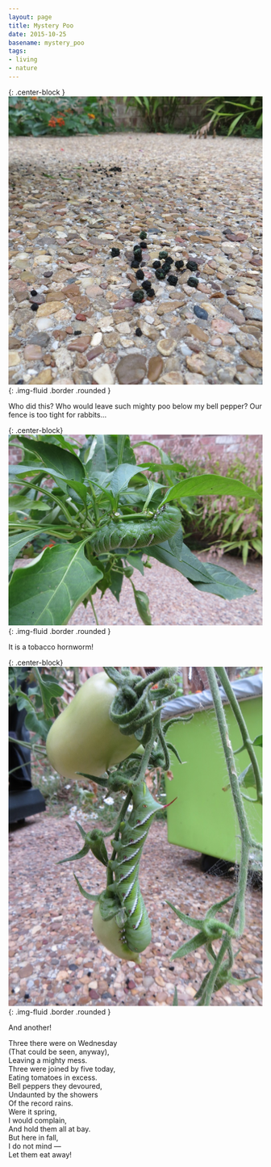 ```yaml
---
layout: page
title: Mystery Poo
date: 2015-10-25
basename: mystery_poo
tags:
- living
- nature
---
```


{: .center-block }
![photo of caterpillar poop](/images/hornworm1.jpg){: .img-fluid .border .rounded }

Who did this? Who would leave such mighty poo below my bell pepper? Our fence is too tight for rabbits...

<!--more-->

{: .center-block}
![photo of tobacco hornworm](/images/hornworm2.jpg){: .img-fluid .border .rounded }

It is a tobacco hornworm!

{: .center-block}
![photo of tobacco hornworm, 2](/images/hornworm3.jpg){: .img-fluid .border .rounded }

And another!

Three there were on Wednesday<br>
(That could be seen, anyway),<br>
Leaving a mighty mess.<br>
Three were joined by five today,<br>
Eating tomatoes in excess.<br>
Bell peppers they devoured,<br>
Undaunted by the showers<br>
Of the record rains.<br>
Were it spring,<br>
I would complain,<br>
And hold them all at bay.<br>
But here in fall,<br>
I do not mind &mdash;<br>
Let them eat away!<br>
